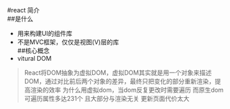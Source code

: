 #react 简介  
##是什么  
- 用来构建UI的组件库  
- 不是MVC框架，仅仅是视图(V)层的库  
##核心概念  
- vitural DOM 
> React将DOM抽象为虚拟DOM，虚拟DOM其实就是用一个对象来描述DOM，通过对比前后两个对象的差异，最终只把变化的部分重新渲染，提高渲染的效率
为什么用虚拟dom，当dom反复更改时需要遍历 而原生dom可遍历属性多达231个 且大部分与渲染无关 更新页面代价太大  
